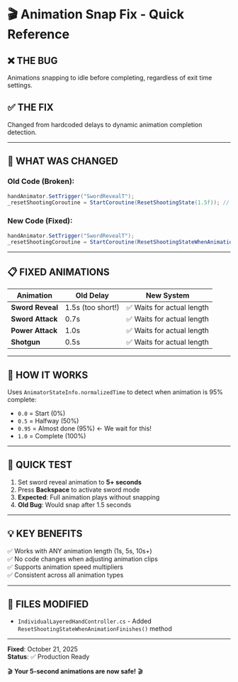 # 🎬 Animation Snap Fix - Quick Reference

## ❌ THE BUG
Animations snapping to idle before completing, regardless of exit time settings.

## ✅ THE FIX
Changed from hardcoded delays to dynamic animation completion detection.

---

## 🔧 WHAT WAS CHANGED

### Old Code (Broken):
```csharp
handAnimator.SetTrigger("SwordRevealT");
_resetShootingCoroutine = StartCoroutine(ResetShootingState(1.5f)); // ❌ Hardcoded
```

### New Code (Fixed):
```csharp
handAnimator.SetTrigger("SwordRevealT");
_resetShootingCoroutine = StartCoroutine(ResetShootingStateWhenAnimationFinishes("SwordReveal")); // ✅ Dynamic
```

---

## 📋 FIXED ANIMATIONS

| Animation | Old Delay | New System |
|-----------|-----------|------------|
| **Sword Reveal** | 1.5s (too short!) | ✅ Waits for actual length |
| **Sword Attack** | 0.7s | ✅ Waits for actual length |
| **Power Attack** | 1.0s | ✅ Waits for actual length |
| **Shotgun** | 0.5s | ✅ Waits for actual length |

---

## 🎯 HOW IT WORKS

Uses `AnimatorStateInfo.normalizedTime` to detect when animation is 95% complete:
- `0.0` = Start (0%)
- `0.5` = Halfway (50%)
- `0.95` = Almost done (95%) ← We wait for this!
- `1.0` = Complete (100%)

---

## 🧪 QUICK TEST

1. Set sword reveal animation to **5+ seconds**
2. Press **Backspace** to activate sword mode
3. **Expected**: Full animation plays without snapping
4. **Old Bug**: Would snap after 1.5 seconds

---

## 💡 KEY BENEFITS

✅ Works with ANY animation length (1s, 5s, 10s+)  
✅ No code changes when adjusting animation clips  
✅ Supports animation speed multipliers  
✅ Consistent across all animation types  

---

## 📁 FILES MODIFIED

- `IndividualLayeredHandController.cs` - Added `ResetShootingStateWhenAnimationFinishes()` method

---

**Fixed**: October 21, 2025  
**Status**: ✅ Production Ready

🎬 **Your 5-second animations are now safe!** 🎬
